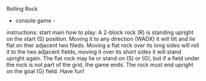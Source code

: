 Rolling Rock
- console game -

instructions:
  start main 
how to play:
  A 2-block rock (R) is standing upright on the start (S) position.
  Moving it to any direction (WADX) it will tilt and lie flat on ther adjacent two fileds.
  Moving a flat rock over its long sides will roll it to the two adjacent fields, moving it over its short sides it will stand upright again.
  The flat rock may lie or stand on (S) or (G), but if a field under the rock is not part of the grid, the game ends.
  The rock must end upright on the goal (G) field.
Have fun!

